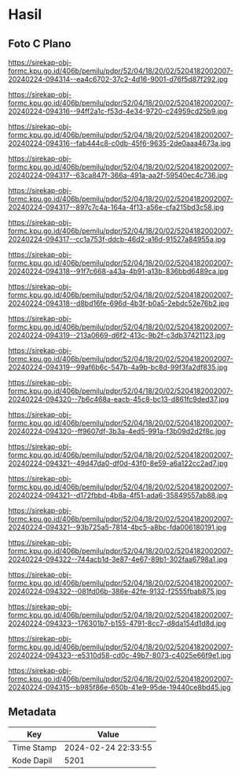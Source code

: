 # Hasil

## Foto C Plano

https://sirekap-obj-formc.kpu.go.id/406b/pemilu/pdpr/52/04/18/20/02/5204182002007-20240224-094314--ea4c6702-37c2-4d16-9001-d76f5d87f292.jpg

https://sirekap-obj-formc.kpu.go.id/406b/pemilu/pdpr/52/04/18/20/02/5204182002007-20240224-094316--94ff2a1c-f53d-4e34-9720-c24959cd25b9.jpg

https://sirekap-obj-formc.kpu.go.id/406b/pemilu/pdpr/52/04/18/20/02/5204182002007-20240224-094316--fab444c8-c0db-45f6-9635-2de0aaa4673a.jpg

https://sirekap-obj-formc.kpu.go.id/406b/pemilu/pdpr/52/04/18/20/02/5204182002007-20240224-094317--63ca847f-366a-491a-aa2f-59540ec4c736.jpg

https://sirekap-obj-formc.kpu.go.id/406b/pemilu/pdpr/52/04/18/20/02/5204182002007-20240224-094317--897c7c4a-164a-4f13-a56e-cfa215bd3c58.jpg

https://sirekap-obj-formc.kpu.go.id/406b/pemilu/pdpr/52/04/18/20/02/5204182002007-20240224-094317--cc1a753f-ddcb-46d2-a16d-91527a84955a.jpg

https://sirekap-obj-formc.kpu.go.id/406b/pemilu/pdpr/52/04/18/20/02/5204182002007-20240224-094318--91f7c668-a43a-4b91-a13b-836bbd6489ca.jpg

https://sirekap-obj-formc.kpu.go.id/406b/pemilu/pdpr/52/04/18/20/02/5204182002007-20240224-094318--d8bd16fe-696d-4b3f-b0a5-2ebdc52e76b2.jpg

https://sirekap-obj-formc.kpu.go.id/406b/pemilu/pdpr/52/04/18/20/02/5204182002007-20240224-094319--213a0669-d6f2-413c-9b2f-c3db37421123.jpg

https://sirekap-obj-formc.kpu.go.id/406b/pemilu/pdpr/52/04/18/20/02/5204182002007-20240224-094319--99af6b6c-547b-4a9b-bc8d-99f3fa2df835.jpg

https://sirekap-obj-formc.kpu.go.id/406b/pemilu/pdpr/52/04/18/20/02/5204182002007-20240224-094320--7b6c468a-eacb-45c8-bc13-d861fc9ded37.jpg

https://sirekap-obj-formc.kpu.go.id/406b/pemilu/pdpr/52/04/18/20/02/5204182002007-20240224-094320--ff9607df-3b3a-4ed5-991a-f3b09d2d2f8c.jpg

https://sirekap-obj-formc.kpu.go.id/406b/pemilu/pdpr/52/04/18/20/02/5204182002007-20240224-094321--49d47da0-df0d-43f0-8e59-a6a122cc2ad7.jpg

https://sirekap-obj-formc.kpu.go.id/406b/pemilu/pdpr/52/04/18/20/02/5204182002007-20240224-094321--d172fbbd-4b8a-4f51-ada6-35849557ab88.jpg

https://sirekap-obj-formc.kpu.go.id/406b/pemilu/pdpr/52/04/18/20/02/5204182002007-20240224-094321--93b725a5-7814-4bc5-a8bc-fda006180191.jpg

https://sirekap-obj-formc.kpu.go.id/406b/pemilu/pdpr/52/04/18/20/02/5204182002007-20240224-094322--744acb1d-3e87-4e67-89b1-302faa6798a1.jpg

https://sirekap-obj-formc.kpu.go.id/406b/pemilu/pdpr/52/04/18/20/02/5204182002007-20240224-094322--081fd06b-386e-42fe-9132-f2555fbab875.jpg

https://sirekap-obj-formc.kpu.go.id/406b/pemilu/pdpr/52/04/18/20/02/5204182002007-20240224-094323--176301b7-b155-4791-8cc7-d8da154d1d8d.jpg

https://sirekap-obj-formc.kpu.go.id/406b/pemilu/pdpr/52/04/18/20/02/5204182002007-20240224-094323--e5310d58-cd0c-49b7-8073-c4025e66f9e1.jpg

https://sirekap-obj-formc.kpu.go.id/406b/pemilu/pdpr/52/04/18/20/02/5204182002007-20240224-094315--b985f86e-650b-41e9-95de-19440ce8bd45.jpg


## Metadata

| Key        | Value               |
| ---------- | ------------------- |
| Time Stamp | 2024-02-24 22:33:55 |
| Kode Dapil | 5201                |



